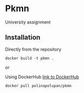 # Pkmn
University assignment

## Installation

Directly from the repository
```
docker build -t pkmn .
```

or

Using DockerHub [link to DockerHub](https://hub.docker.com/repository/docker/polinapolupan/pkmn/general)
```
docker pull polinapolupan/pkmn
```
